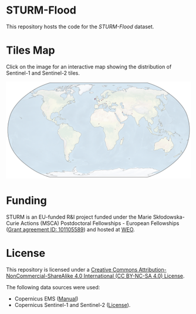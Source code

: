 # STURM-Flood

This repository hosts the code for the *STURM-Flood* dataset.

# Tiles Map
Click on the image for an interactive map showing the distribution of Sentinel-1 and Sentinel-2 tiles.

[![View the interactive map](https://github.com/STURM-WEO/STURM-Flood/blob/gh-pages/maps/static.png)](https://sturm-weo.github.io/STURM-Flood/maps/STURM-flood-tiles-map.html)


# Funding
STURM is an EU-funded R&I project funded under the Marie Skłodowska-Curie Actions (MSCA) Postdoctoral Fellowships - European Fellowships ([Grant agreement ID: 101105589](https://doi.org/10.3030/101105589)) and hosted at [WEO](https://www.weo-water.com/).

# License

This repository is licensed under a [Creative Commons Attribution-NonCommercial-ShareAlike 4.0 International (CC BY-NC-SA 4.0) License](https://creativecommons.org/licenses/by-nc-sa/4.0/).

The following data sources were used:
- Copernicus EMS ([Manual](https://emergency.copernicus.eu/mapping/sites/default/files/files/JRCTechnicalReport_2020_Manual%20for%20Rapid%20Mapping%20Products_final.pdf))
- Copernicus Sentinel-1 and Sentinel-2 ([License](https://sentinels.copernicus.eu/documents/247904/690755/Sentinel_Data_Legal_Notice)).
